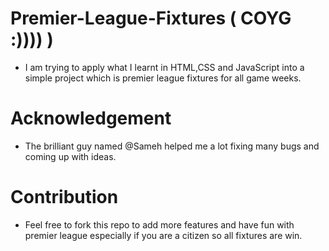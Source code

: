 # Premier-League-Fixtures ( COYG :)))) )
- I am trying to apply what I learnt in HTML,CSS and JavaScript into a simple project which is premier league fixtures for all game weeks.

# Acknowledgement
- The brilliant guy named @Sameh helped me a lot fixing many bugs and coming up with ideas.

# Contribution
- Feel free to fork this repo to add more features and have fun with premier league especially if you are a citizen so all fixtures are win.
